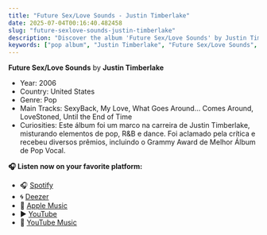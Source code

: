 ```yaml
---
title: "Future Sex/Love Sounds - Justin Timberlake"
date: 2025-07-04T00:16:40.482458
slug: "future-sexlove-sounds-justin-timberlake"
description: "Discover the album 'Future Sex/Love Sounds' by Justin Timberlake, a highlight in pop music."
keywords: ["pop album", "Justin Timberlake", "Future Sex/Love Sounds", "music"]
---
```


**Future Sex/Love Sounds** by **Justin Timberlake**
- Year: 2006
- Country: United States
- Genre: Pop
- Main Tracks: SexyBack, My Love, What Goes Around... Comes Around, LoveStoned, Until the End of Time
- Curiosities: Este álbum foi um marco na carreira de Justin Timberlake, misturando elementos de pop, R&B e dance. Foi aclamado pela crítica e recebeu diversos prêmios, incluindo o Grammy Award de Melhor Álbum de Pop Vocal.



**🎧 Listen now on your favorite platform:**

- 🎧 [Spotify](https://open.spotify.com/search/Future%20Sex/Love%20Sounds%20Justin%20Timberlake)
- 🌀 [Deezer](https://www.deezer.com/search/Future%20Sex/Love%20Sounds%20Justin%20Timberlake)
- 🍎 [Apple Music](https://music.apple.com/search?term=Future%20Sex/Love%20Sounds%20Justin%20Timberlake)
- ▶️ [YouTube](https://www.youtube.com/results?search_query=Future%20Sex/Love%20Sounds%20Justin%20Timberlake)
- 🎵 [YouTube Music](https://music.youtube.com/search?q=Future%20Sex/Love%20Sounds%20Justin%20Timberlake)